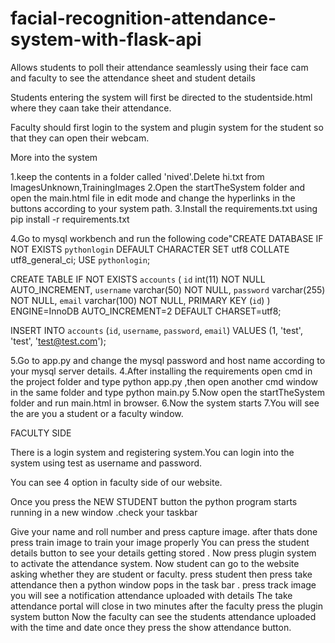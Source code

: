 # facial-recognition-attendance-system-with-flask-api

Allows students to poll their attendance seamlessly using their face cam and faculty to see the attendance sheet and student details

Students entering the system will first be directed to the studentside.html where they caan take their attendance.

Faculty should first login to the system and plugin system for the student so that they can open their webcam.

More into the system 


1.keep the contents in a folder called 'nived'.Delete hi.txt from ImagesUnknown,TrainingImages 
2.Open the startTheSystem folder and open the main.html file in edit mode and change the hyperlinks in the buttons according to your system path.
3.Install the requirements.txt using pip install -r requirements.txt 

4.Go to mysql workbench and run the following code"CREATE DATABASE IF NOT EXISTS `pythonlogin` DEFAULT CHARACTER SET utf8 COLLATE utf8_general_ci;
USE `pythonlogin`;

CREATE TABLE IF NOT EXISTS `accounts` (
	`id` int(11) NOT NULL AUTO_INCREMENT,
  	`username` varchar(50) NOT NULL,
  	`password` varchar(255) NOT NULL,
  	`email` varchar(100) NOT NULL,
    PRIMARY KEY (`id`)
) ENGINE=InnoDB AUTO_INCREMENT=2 DEFAULT CHARSET=utf8;

INSERT INTO `accounts` (`id`, `username`, `password`, `email`) VALUES (1, 'test', 'test', 'test@test.com');


5.Go to app.py and change the mysql password and host name according to your mysql server details.
4.After installing the requirements open cmd in the project folder and type python app.py ,then open another cmd window in the same folder and type python main.py
5.Now open the startTheSystem folder and run main.html in browser.
6.Now the system starts
7.You will see the are you a student or a faculty window.

FACULTY SIDE

There is a login system and registering system.You can login into the system using test as username and password.

You can see 4 option in faculty side of our website.

Once you press the NEW STUDENT button the python program starts running in a new window .check your taskbar

Give your name and roll number and press capture image.
after thats done press train image to train your image properly
You can press the student details button to see your details getting stored .
Now press plugin system to activate the attendance system.
Now student can go to the website asking whether they are student or faculty. press student
then press take attendance then a python window pops in the task bar .
press track image you will see a notification attendance uploaded with details
The take attendance portal will close in two minutes after the faculty press the plugin system button
Now the faculty can see the students attendance uploaded with the time and date once they press the show attendance button.


